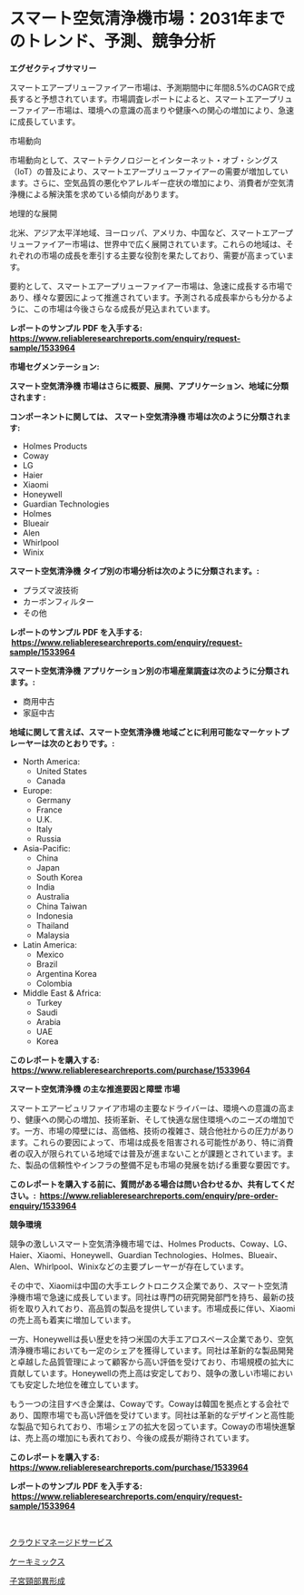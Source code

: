 <p><h1>スマート空気清浄機市場：2031年までのトレンド、予測、競争分析</h1></p><p><strong>エグゼクティブサマリー</strong></p>
<p><p>スマートエアープリューファイアー市場は、予測期間中に年間8.5%のCAGRで成長すると予想されています。市場調査レポートによると、スマートエアープリューファイアー市場は、環境への意識の高まりや健康への関心の増加により、急速に成長しています。</p><p>市場動向</p><p>市場動向として、スマートテクノロジーとインターネット・オブ・シングス（IoT）の普及により、スマートエアープリューファイアーの需要が増加しています。さらに、空気品質の悪化やアレルギー症状の増加により、消費者が空気清浄機による解決策を求めている傾向があります。</p><p>地理的な展開</p><p>北米、アジア太平洋地域、ヨーロッパ、アメリカ、中国など、スマートエアープリューファイアー市場は、世界中で広く展開されています。これらの地域は、それぞれの市場の成長を牽引する主要な役割を果たしており、需要が高まっています。</p><p>要約として、スマートエアープリューファイアー市場は、急速に成長する市場であり、様々な要因によって推進されています。予測される成長率からも分かるように、この市場は今後さらなる成長が見込まれています。</p></p>
<p><strong>レポートのサンプル PDF を入手する: <a href="https://www.reliableresearchreports.com/enquiry/request-sample/1533964">https://www.reliableresearchreports.com/enquiry/request-sample/1533964</a></strong></p>
<p><strong>市場セグメンテーション:</strong></p>
<p><strong> スマート空気清浄機 市場はさらに概要、展開、アプリケーション、地域に分類されます :</strong></p>
<p><strong>コンポーネントに関しては、 スマート空気清浄機 市場は次のように分類されます: &nbsp;</strong></p>
<p><ul><li>Holmes Products</li><li>Coway</li><li>LG</li><li>Haier</li><li>Xiaomi</li><li>Honeywell</li><li>Guardian Technologies</li><li>Holmes</li><li>Blueair</li><li>Alen</li><li>Whirlpool</li><li>Winix</li></ul></p>
<p><strong> スマート空気清浄機 タイプ別の市場分析は次のように分類されます。:</strong></p>
<p><ul><li>プラズマ波技術</li><li>カーボンフィルター</li><li>その他</li></ul></p>
<p><strong>レポートのサンプル PDF を入手する: &nbsp;<a href="https://www.reliableresearchreports.com/enquiry/request-sample/1533964">https://www.reliableresearchreports.com/enquiry/request-sample/1533964</a></strong></p>
<p><strong> スマート空気清浄機 アプリケーション別の市場産業調査は次のように分類されます。:</strong></p>
<p><ul><li>商用中古</li><li>家庭中古</li></ul></p>
<p><strong>地域に関して言えば、スマート空気清浄機 地域ごとに利用可能なマーケットプレーヤーは次のとおりです。:</strong></p>
<p><ul>
    <li>
        North America:
        <ul>
            <li>United States</li>
            <li>Canada</li>
        </ul>
    </li>
    <li>
        Europe:
        <ul>
            <li>Germany</li>
            <li>France</li>
            <li>U.K.</li>
            <li>Italy</li>
            <li>Russia</li>
        </ul>
    </li>
    <li>
        Asia-Pacific:
        <ul>
            <li>China</li>
            <li>Japan</li>
            <li>South Korea</li>
            <li>India</li>
            <li>Australia</li>
            <li>China Taiwan</li>
            <li>Indonesia</li>
            <li>Thailand</li>
            <li>Malaysia</li>
        </ul>
    </li>
    <li>
        Latin America:
        <ul>
            <li>Mexico</li>
            <li>Brazil</li>
            <li>Argentina Korea</li>
            <li>Colombia</li>
        </ul>
    </li>
    <li>
        Middle East & Africa:
        <ul>
            <li>Turkey</li>
            <li>Saudi</li>
            <li>Arabia</li>
            <li>UAE</li>
            <li>Korea</li>
        </ul>
    </li>
    </ul></p>
<p><strong>このレポートを購入する: &nbsp;<a href="https://www.reliableresearchreports.com/purchase/1533964">https://www.reliableresearchreports.com/purchase/1533964</a></strong></p>
<p><strong>スマート空気清浄機 の主な推進要因と障壁 市場</strong></p>
<p><p>スマートエアーピュリファイア市場の主要なドライバーは、環境への意識の高まり、健康への関心の増加、技術革新、そして快適な居住環境へのニーズの増加です。一方、市場の障壁には、高価格、技術の複雑さ、競合他社からの圧力があります。これらの要因によって、市場は成長を阻害される可能性があり、特に消費者の収入が限られている地域では普及が進まないことが課題とされています。また、製品の信頼性やインフラの整備不足も市場の発展を妨げる重要な要因です。</p></p>
<p><strong>このレポートを購入する前に、質問がある場合は問い合わせるか、共有してください。:&nbsp; <a href="https://www.reliableresearchreports.com/enquiry/pre-order-enquiry/1533964">https://www.reliableresearchreports.com/enquiry/pre-order-enquiry/1533964</a></strong></p>
<p><strong>競争環境</strong></p>
<p><p>競争の激しいスマート空気清浄機市場では、Holmes Products、Coway、LG、Haier、Xiaomi、Honeywell、Guardian Technologies、Holmes、Blueair、Alen、Whirlpool、Winixなどの主要プレーヤーが存在しています。 </p><p>その中で、Xiaomiは中国の大手エレクトロニクス企業であり、スマート空気清浄機市場で急速に成長しています。同社は専門の研究開発部門を持ち、最新の技術を取り入れており、高品質の製品を提供しています。市場成長に伴い、Xiaomiの売上高も着実に増加しています。</p><p>一方、Honeywellは長い歴史を持つ米国の大手エアロスペース企業であり、空気清浄機市場においても一定のシェアを獲得しています。同社は革新的な製品開発と卓越した品質管理によって顧客から高い評価を受けており、市場規模の拡大に貢献しています。Honeywellの売上高は安定しており、競争の激しい市場においても安定した地位を確立しています。</p><p>もう一つの注目すべき企業は、Cowayです。Cowayは韓国を拠点とする会社であり、国際市場でも高い評価を受けています。同社は革新的なデザインと高性能な製品で知られており、市場シェアの拡大を図っています。Cowayの市場快進撃は、売上高の増加にも表れており、今後の成長が期待されています。</p></p>
<p><strong>このレポートを購入する: &nbsp; <a href="https://www.reliableresearchreports.com/purchase/1533964">https://www.reliableresearchreports.com/purchase/1533964</a></strong></p>
<p><strong>レポートのサンプル PDF を入手する: &nbsp;<a href="https://www.reliableresearchreports.com/enquiry/request-sample/1533964">https://www.reliableresearchreports.com/enquiry/request-sample/1533964</a></strong><strong></strong></p>
<p>&nbsp;</p>
<p><p><a href="https://medium.com/@jodyomenick9056/%E3%82%AF%E3%83%A9%E3%82%A6%E3%83%89%E7%AE%A1%E7%90%86%E3%82%B5%E3%83%BC%E3%83%93%E3%82%B9%E5%B8%82%E5%A0%B4%E3%81%AF-%E5%B8%82%E5%A0%B4%E3%82%B7%E3%82%A7%E3%82%A2-%E5%B8%82%E5%A0%B4%E5%8B%95%E5%90%91-%E5%B8%82%E5%A0%B4%E6%88%90%E9%95%B7%E3%81%AB%E9%96%A2%E3%81%99%E3%82%8B%E6%83%85%E5%A0%B1%E3%82%92%E6%8F%90%E4%BE%9B%E3%81%97%E3%81%BE%E3%81%99-a53d56ad00e4">クラウドマネージドサービス</a></p><p><a href="https://medium.com/@a.d.michael1/2024%E5%B9%B4%E3%81%8B%E3%82%892031%E5%B9%B4%E3%81%BE%E3%81%A7%E3%81%AE%E6%9C%9F%E9%96%93%E3%81%AE%E3%82%B1%E3%83%BC%E3%82%AD%E3%83%9F%E3%83%83%E3%82%AF%E3%82%B9%E5%B8%82%E5%A0%B4%E5%88%86%E6%9E%90%E3%81%A8%E8%A6%8F%E6%A8%A1%E4%BA%88%E6%B8%AC-aa734a02df09">ケーキミックス</a></p><p><a href="https://medium.com/@terrelliemann565620/%E5%AD%90%E5%AE%AE%E9%A0%B8%E9%83%A8%E7%95%B0%E5%BD%A2%E6%88%90%E5%B8%82%E5%A0%B4%E3%81%AF-%E3%82%B7%E3%82%A7%E3%82%A2-%E3%82%B5%E3%82%A4%E3%82%BA-2031%E5%B9%B4%E3%81%BE%E3%81%A7%E3%81%AE%E4%BA%88%E6%B8%AC%E3%81%AB%E7%84%A6%E7%82%B9%E3%82%92%E5%BD%93%E3%81%A6%E3%81%A6%E3%81%84%E3%81%BE%E3%81%99-7a75e8bdf6b2">子宮頸部異形成</a></p></p>